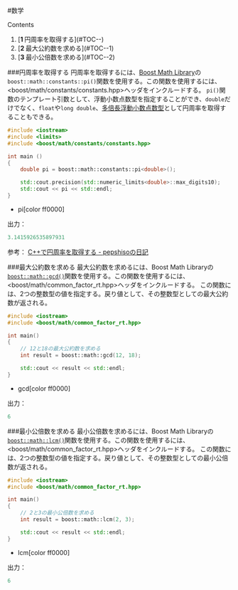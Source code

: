 #数学

Contents
<ol class='goog-toc'><li class='goog-toc'>[<strong>1 </strong>円周率を取得する](#TOC--)</li><li class='goog-toc'>[<strong>2 </strong>最大公約数を求める](#TOC--1)</li><li class='goog-toc'>[<strong>3 </strong>最小公倍数を求める](#TOC--2)</li></ol>




###円周率を取得する
円周率を取得するには、[Boost Math Library](http://www.boost.org/doc/libs/release/libs/math/)の`boost::math::constants::pi()`関数を使用する。この関数を使用するには、<boost/math/constants/constants.hpp>ヘッダをインクルードする。
`pi()`関数のテンプレート引数として、浮動小数点数型を指定することができ、`double`だけでなく、`float`や`long double`、[多倍長浮動小数点数型](https://sites.google.com/site/boostjp/tips/multiprec-float)として円周率を取得することもできる。

```cpp
#include <iostream>
#include <limits>
#include <boost/math/constants/constants.hpp>

int main ()
{
    double pi = boost::math::constants::pi<double>();

    std::cout.precision(std::numeric_limits<double>::max_digits10);
    std::cout << pi << std::endl;
}
```
* pi[color ff0000]

出力：
```cpp
3.1415926535897931
```

参考：
[C++で円周率を取得する - pepshisoの日記](http://d.hatena.ne.jp/pepshiso/20120501)


###最大公約数を求める
最大公約数を求めるには、Boost Math Libraryの[`boost::math::gcd()`](http://www.boost.org/doc/libs/release/libs/math/doc/html/math_toolkit/run_time.html)関数を使用する。この関数を使用するには、<boost/math/common_factor_rt.hpp>ヘッダをインクルードする。
この関数には、2つの整数型の値を指定する。戻り値として、その整数型としての最大公約数が返される。

```cpp
#include <iostream>
#include <boost/math/common_factor_rt.hpp>

int main()
{
    // 12と18の最大公約数を求める
    int result = boost::math::gcd(12, 18);

    std::cout << result << std::endl;
}
```
* gcd[color ff0000]

出力：
```cpp
6
```

###最小公倍数を求める
最小公倍数を求めるには、Boost Math Libraryの[`boost::math::lcm()`](http://www.boost.org/doc/libs/release/libs/math/doc/html/math_toolkit/run_time.html)関数を使用する。この関数を使用するには、<boost/math/common_factor_rt.hpp>ヘッダをインクルードする。
この関数には、2つの整数型の値を指定する。戻り値として、その整数型としての最小公倍数が返される。

```cpp
#include <iostream>
#include <boost/math/common_factor_rt.hpp>

int main()
{
    // 2と3の最小公倍数を求める
    int result = boost::math::lcm(2, 3);

    std::cout << result << std::endl;
}
```
* lcm[color ff0000]

出力：
```cpp
6
```
